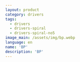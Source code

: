 ```yaml
---
layout: product
category: drivers
tags:
  - drivers
  - drivers-spiral
  - drivers-spiral-no5
image_main: /assets/img/bp.webp
language: en
name: 'BP'
description: 'BP'
---
```

